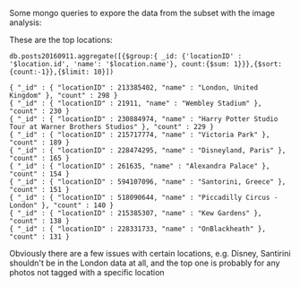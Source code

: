 Some mongo queries to expore the data from the subset with the image analysis:

These are the top locations:
```
db.posts20160911.aggregate([{$group:{ _id: {'locationID' : '$location.id', 'name': '$location.name'}, count:{$sum: 1}}},{$sort: {count:-1}},{$limit: 10}])

{ "_id" : { "locationID" : 213385402, "name" : "London, United Kingdom" }, "count" : 298 }
{ "_id" : { "locationID" : 21911, "name" : "Wembley Stadium" }, "count" : 230 }
{ "_id" : { "locationID" : 230884974, "name" : "Harry Potter Studio Tour at Warner Brothers Studios" }, "count" : 229 }
{ "_id" : { "locationID" : 215717774, "name" : "Victoria Park" }, "count" : 189 }
{ "_id" : { "locationID" : 228474295, "name" : "Disneyland, Paris" }, "count" : 165 }
{ "_id" : { "locationID" : 261635, "name" : "Alexandra Palace" }, "count" : 154 }
{ "_id" : { "locationID" : 594107096, "name" : "Santorini, Greece" }, "count" : 151 }
{ "_id" : { "locationID" : 518090644, "name" : "Piccadilly Circus - London" }, "count" : 140 }
{ "_id" : { "locationID" : 215385307, "name" : "Kew Gardens" }, "count" : 138 }
{ "_id" : { "locationID" : 228331733, "name" : "OnBlackheath" }, "count" : 131 }
```

Obviously there are a few issues with certain locations, e.g. Disney, Santirini shouldn't be in 
the London data at all, and the top one is probably for any photos not tagged with a specific location
